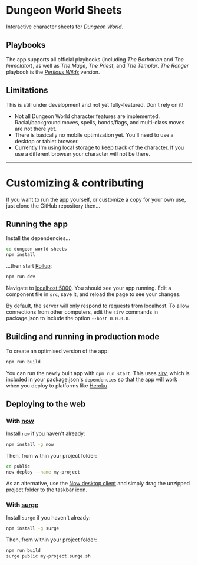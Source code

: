 # Dungeon World Sheets

Interactive character sheets for [_Dungeon World_](https://dungeon-world.com/).

## Playbooks

The app supports all official playbooks (including _The Barbarian_ and _The Immolator_), as well as _The Mage_, _The Priest_, and _The Templar_.
_The Ranger_ playbook is the [_Perilous Wilds_](https://lampblack-and-brimstone.com/shop/the-perilous-wilds-print-on-demand-edition/) version.

## Limitations

This is still under development and not yet fully-featured.
Don't rely on it!

* Not all Dungeon World character features are implemented. Racial/background moves, spells, bonds/flags, and multi-class moves are not there yet.
* There is basically no mobile optimization yet. You'll need to use a desktop or tablet browser.
* Currently I'm using local storage to keep track of the character. If you use a different browser your character will not be there.

---

# Customizing & contributing

If you want to run the app yourself, or customize a copy for your own use, just clone the GitHub repository then...

## Running the app

Install the dependencies...

```bash
cd dungeon-world-sheets
npm install
```

...then start [Rollup](https://rollupjs.org):

```bash
npm run dev
```

Navigate to [localhost:5000](http://localhost:5000). You should see your app running. Edit a component file in `src`, save it, and reload the page to see your changes.

By default, the server will only respond to requests from localhost. To allow connections from other computers, edit the `sirv` commands in package.json to include the option `--host 0.0.0.0`.


## Building and running in production mode

To create an optimised version of the app:

```bash
npm run build
```

You can run the newly built app with `npm run start`. This uses [sirv](https://github.com/lukeed/sirv), which is included in your package.json's `dependencies` so that the app will work when you deploy to platforms like [Heroku](https://heroku.com).

## Deploying to the web

### With [now](https://zeit.co/now)

Install `now` if you haven't already:

```bash
npm install -g now
```

Then, from within your project folder:

```bash
cd public
now deploy --name my-project
```

As an alternative, use the [Now desktop client](https://zeit.co/download) and simply drag the unzipped project folder to the taskbar icon.

### With [surge](https://surge.sh/)

Install `surge` if you haven't already:

```bash
npm install -g surge
```

Then, from within your project folder:

```bash
npm run build
surge public my-project.surge.sh
```
